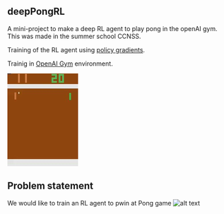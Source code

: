 ## deepPongRL
A mini-project to make a deep RL agent to play pong in the openAI gym. This was made in the summer school CCNSS.

Training of the RL agent using [policy gradients](http://karpathy.github.io/2016/05/31/rl/). 

Trainig in [OpenAI Gym](https://gym.openai.com/) environment.

[![Example trained](https://github.com/Immiora/deepPongRL/blob/master/openaigym.video.0.8268.video000001.mp4_snapshot.jpg?raw=true)](https://github.com/Immiora/deepPongRL/blob/master/openaigym.video.0.8268.video000001.mp4?raw=true)

## Problem statement
We would like to train an RL agent to pwin at Pong game 
![alt text](https://github.com/Immiora/deepPongRL/blob/master/final_report/Slide2.tif"problem_statement")

